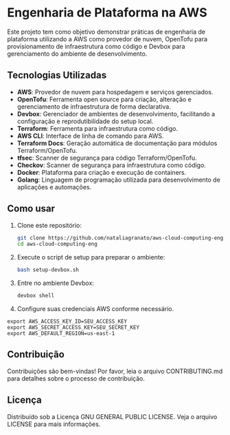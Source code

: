 # Engenharia de Plataforma na AWS

Este projeto tem como objetivo demonstrar práticas de engenharia de plataforma utilizando a AWS como provedor de nuvem, OpenTofu para provisionamento de infraestrutura como código e Devbox para gerenciamento do ambiente de desenvolvimento.

## Tecnologias Utilizadas

- **AWS**: Provedor de nuvem para hospedagem e serviços gerenciados.
- **OpenTofu**: Ferramenta open source para criação, alteração e gerenciamento de infraestrutura de forma declarativa.
- **Devbox**: Gerenciador de ambientes de desenvolvimento, facilitando a configuração e reprodutibilidade do setup local.
- **Terraform**: Ferramenta para infraestrutura como código.
- **AWS CLI**: Interface de linha de comando para AWS.
- **Terraform Docs**: Geração automática de documentação para módulos Terraform/OpenTofu.
- **tfsec**: Scanner de segurança para código Terraform/OpenTofu.
- **Checkov**: Scanner de segurança para infraestrutura como código.
- **Docker**: Plataforma para criação e execução de containers.
- **Golang**: Linguagem de programação utilizada para desenvolvimento de aplicações e automações.

## Como usar

1. Clone este repositório:
   ```sh
   git clone https://github.com/nataliagranato/aws-cloud-computing-eng.git
   cd aws-cloud-computing-eng
   ```
2. Execute o script de setup para preparar o ambiente:
   ```sh
   bash setup-devbox.sh
   ```
3. Entre no ambiente Devbox:
   ```sh
   devbox shell
   ```
4. Configure suas credenciais AWS conforme necessário.

```
export AWS_ACCESS_KEY_ID=SEU_ACCESS_KEY
export AWS_SECRET_ACCESS_KEY=SEU_SECRET_KEY
export AWS_DEFAULT_REGION=us-east-1
```

## Contribuição

Contribuições são bem-vindas! Por favor, leia o arquivo CONTRIBUTING.md para detalhes sobre o processo de contribuição.

## Licença

Distribuído sob a Licença GNU GENERAL PUBLIC LICENSE. Veja o arquivo LICENSE para mais informações.
